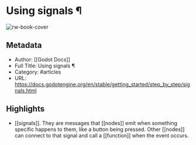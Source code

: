 # Using signals ¶

![rw-book-cover](https://readwise-assets.s3.amazonaws.com/static/images/article2.74d541386bbf.png)

## Metadata
- Author: [[Godot Docs]]
- Full Title: Using signals ¶
- Category: #articles
- URL: https://docs.godotengine.org/en/stable/getting_started/step_by_step/signals.html

## Highlights
- [[signals]]. They are messages that [[nodes]] emit when something specific happens to them, like a button being pressed. Other [[nodes]] can connect to that signal and call a [[function]] when the event occurs.
